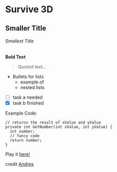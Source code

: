 # Survive 3D
## Smaller Title
###### Smallest Title

**Bold Text**

> Quoted text...

- Bullets for lists
  * example of
  - nested lists

- [ ] task a needed
- [x] task b finished

Example Code:
```
// returns the result of xValue and yValue
private int GetNumber(int xValue, int yValue) {
  int number;
  // fancy code
  return number;
}
```

Play it [here!](https://soggyboystudios.itch.io/survive-3d "Soggy Boy Studios")

credit [Andres]

[Andres]: https://github.com/Andres-Delgado
